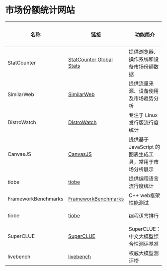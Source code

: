 
# 市场份额统计网站

| 名称           | 链接                                          | 功能简介                            | 可用性  |
|----------------|---------------------------------------------|-------------------------------------|--------|
| StatCounter    | [StatCounter Global Stats](https://gs.statcounter.com/) | 提供浏览器、操作系统和设备市场份额数据 | 可用   |
| SimilarWeb     | [SimilarWeb](https://www.similarweb.com/)     | 提供流量来源、设备使用及市场趋势分析 | 可用   |
| DistroWatch    | [DistroWatch](https://distrowatch.com/)       | 专注于 Linux 发行版流行度统计        | 可用   |
| CanvasJS         | [CanvasJS](https://www.canvasjs.com/)         | 提供基于 JavaScript 的图表生成工具，常用于市场分析展示 | 可用   |
| tiobe | [tiobe](https://www.tiobe.com/tiobe-index) | 提供编程语言流行度统计 | 可用 |
| FrameworkBenchmarks | [FrameworkBenchmarks](https://github.com/TechEmpower/FrameworkBenchmarks) | C++ web框架 性能测试 | 可用 |
| tiobe | [tiobe](https://www.tiobe.com/tiobe-index/) | 编程语言排行 | 可用 |
| SuperCLUE | [SuperCLUE](https://www.superclueai.com/) | SuperCLUE：中文大模型综合性测评基准 | 可用 |
| livebench | [livebench](https://livebench.ai) | 权威大模型测评榜 | 可用 |
